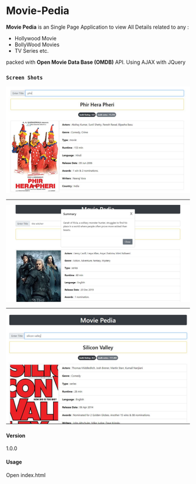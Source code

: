 # Movie-Pedia

<strong>Movie Pedia</strong> is an Single Page Application to view All Details related to any :
<ul>
  <li>Hollywood Movie</li>
  <li>BollyWood Movies </li>
  <li>TV Series etc.</li>
</ul>



  packed with <strong>Open Movie Data Base (OMDB)</strong> API.
  Using AJAX with JQuery


### `Screen Shots`


<img src="./Screen Shots/PHP.JPG">

---

<img src="./Screen Shots/TW.JPG">

---

<img src="./Screen Shots/SVJPG.JPG">



#### Version
1.0.0

#### Usage
Open index.html
